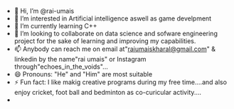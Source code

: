 - 👋 Hi, I’m @rai-umais
- 👀 I’m interested in Artificial intelligence aswell as game develpment
- 🌱 I’m currently learning C++
- 💞️ I’m looking to collaborate on data science and sofware engineering project for the sake of learning and improving my capabilities.
- 📫 Anybody can reach me on email at"raiumaiskharal@gmail.com" & linkedin by the name"rai umais" or Instagram through"echoes_in_the_voids"...
- 😄 Pronouns: "He" and "Him" are most suitable
- ⚡ Fun fact: I like makig creative programs during my free time....and also enjoy cricket, foot ball and bedminton as co-curicular activity....
-   

<!---
rai-umais/rai-umais is a ✨ special ✨ repository because its `README.md` (this file) appears on your GitHub profile.
You can click the Preview link to take a look at your changes.
--->
